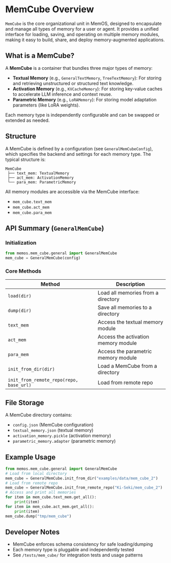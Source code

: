 # MemCube Overview

`MemCube` is the core organizational unit in MemOS, designed to encapsulate and manage all types of memory for a user or agent. It provides a unified interface for loading, saving, and operating on multiple memory modules, making it easy to build, share, and deploy memory-augmented applications.

## What is a MemCube?

A **MemCube** is a container that bundles three major types of memory:

- **Textual Memory** (e.g., `GeneralTextMemory`, `TreeTextMemory`): For storing and retrieving unstructured or structured text knowledge.
- **Activation Memory** (e.g., `KVCacheMemory`): For storing key-value caches to accelerate LLM inference and context reuse.
- **Parametric Memory** (e.g., `LoRAMemory`): For storing model adaptation parameters (like LoRA weights).

Each memory type is independently configurable and can be swapped or extended as needed.

## Structure

A MemCube is defined by a configuration (see `GeneralMemCubeConfig`), which specifies the backend and settings for each memory type. The typical structure is:

```
MemCube
 ├── text_mem: TextualMemory
 ├── act_mem: ActivationMemory
 └── para_mem: ParametricMemory
```

All memory modules are accessible via the MemCube interface:
- `mem_cube.text_mem`
- `mem_cube.act_mem`
- `mem_cube.para_mem`

## API Summary (`GeneralMemCube`)

### Initialization
```python
from memos.mem_cube.general import GeneralMemCube
mem_cube = GeneralMemCube(config)
```

### Core Methods
| Method         | Description                                      |
| --------------| ------------------------------------------------ |
| `load(dir)`   | Load all memories from a directory                |
| `dump(dir)`   | Save all memories to a directory                  |
| `text_mem`    | Access the textual memory module                  |
| `act_mem`     | Access the activation memory module               |
| `para_mem`    | Access the parametric memory module               |
| `init_from_dir(dir)` | Load a MemCube from a directory            |
| `init_from_remote_repo(repo, base_url)` | Load from remote repo   |

## File Storage

A MemCube directory contains:
- `config.json` (MemCube configuration)
- `textual_memory.json` (textual memory)
- `activation_memory.pickle` (activation memory)
- `parametric_memory.adapter` (parametric memory)

## Example Usage

```python
from memos.mem_cube.general import GeneralMemCube
# Load from local directory
mem_cube = GeneralMemCube.init_from_dir("examples/data/mem_cube_2")
# Load from remote repo
mem_cube = GeneralMemCube.init_from_remote_repo("Ki-Seki/mem_cube_2")
# Access and print all memories
for item in mem_cube.text_mem.get_all():
    print(item)
for item in mem_cube.act_mem.get_all():
    print(item)
mem_cube.dump("tmp/mem_cube")
```

## Developer Notes

* MemCube enforces schema consistency for safe loading/dumping
* Each memory type is pluggable and independently tested
* See `/tests/mem_cube/` for integration tests and usage patterns
